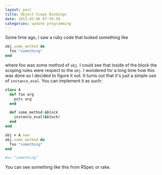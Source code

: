 ```yaml
---
layout: post
title: Object Scope Bindings
date: 2013-05-06 07:59:59
categories: update programming
---
```

Some time ago, I saw a ruby code that looked something like

```ruby
obj.some_method do
  foo "something"
end
```

where foo was some method of `obj`.  I could see that inside of the block the
scoping rules were respect to the `obj`.  I wondered for a long time how this
was done so I decided to figure it out.  It turns out that it's just a simple
use of `instance_eval`.  You can implement it as such:

```ruby
class A
  def foo arg
    puts arg
  end

  def some_method &block
    instance_eval(&block)
  end
end

obj = A.new
obj.some_method do
  foo "something"
end

#=> "something"
```

You can see something like this from RSpec or rake.
